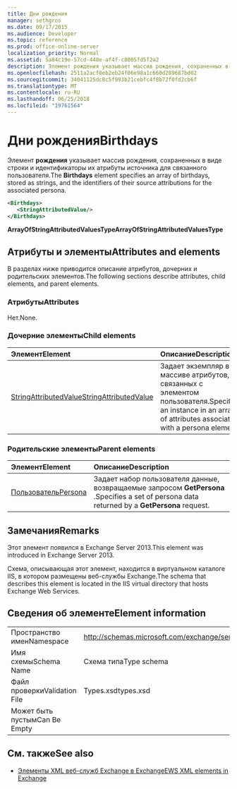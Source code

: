 ```yaml
---
title: Дни рождения
manager: sethgros
ms.date: 09/17/2015
ms.audience: Developer
ms.topic: reference
ms.prod: office-online-server
localization_priority: Normal
ms.assetid: 5a84c19e-57cd-448e-af4f-c8005fd5f2a2
description: Элемент рождения указывает массив рождения, сохраненных в виде строки и идентификаторы их атрибуты источника для связанного пользователя.
ms.openlocfilehash: 2511a2acf0eb2eb24f06e98a1c660d289687bd02
ms.sourcegitcommit: 34041125dc8c5f993b21cebfc4f8b72f0fd2cb6f
ms.translationtype: MT
ms.contentlocale: ru-RU
ms.lasthandoff: 06/25/2018
ms.locfileid: "19761564"
---
```

# <a name="birthdays"></a><span data-ttu-id="5b6bc-103">Дни рождения</span><span class="sxs-lookup"><span data-stu-id="5b6bc-103">Birthdays</span></span>

<span data-ttu-id="5b6bc-104">Элемент **рождения** указывает массив рождения, сохраненных в виде строки и идентификаторы их атрибуты источника для связанного пользователя.</span><span class="sxs-lookup"><span data-stu-id="5b6bc-104">The **Birthdays** element specifies an array of birthdays, stored as strings, and the identifiers of their source attributions for the associated persona.</span></span> 
  
```XML
<Birthdays>
   <StringAttributedValue/>
</Birthdays>
```

 <span data-ttu-id="5b6bc-105">**ArrayOfStringAttributedValuesType**</span><span class="sxs-lookup"><span data-stu-id="5b6bc-105">**ArrayOfStringAttributedValuesType**</span></span>
## <a name="attributes-and-elements"></a><span data-ttu-id="5b6bc-106">Атрибуты и элементы</span><span class="sxs-lookup"><span data-stu-id="5b6bc-106">Attributes and elements</span></span>

<span data-ttu-id="5b6bc-107">В разделах ниже приводится описание атрибутов, дочерних и родительских элементов.</span><span class="sxs-lookup"><span data-stu-id="5b6bc-107">The following sections describe attributes, child elements, and parent elements.</span></span>
  
### <a name="attributes"></a><span data-ttu-id="5b6bc-108">Атрибуты</span><span class="sxs-lookup"><span data-stu-id="5b6bc-108">Attributes</span></span>

<span data-ttu-id="5b6bc-109">Нет.</span><span class="sxs-lookup"><span data-stu-id="5b6bc-109">None.</span></span>
  
### <a name="child-elements"></a><span data-ttu-id="5b6bc-110">Дочерние элементы</span><span class="sxs-lookup"><span data-stu-id="5b6bc-110">Child elements</span></span>

|<span data-ttu-id="5b6bc-111">**Элемент**</span><span class="sxs-lookup"><span data-stu-id="5b6bc-111">**Element**</span></span>|<span data-ttu-id="5b6bc-112">**Описание**</span><span class="sxs-lookup"><span data-stu-id="5b6bc-112">**Description**</span></span>|
|:-----|:-----|
|[<span data-ttu-id="5b6bc-113">StringAttributedValue</span><span class="sxs-lookup"><span data-stu-id="5b6bc-113">StringAttributedValue</span></span>](stringattributedvalue.md) <br/> |<span data-ttu-id="5b6bc-114">Задает экземпляр в массиве атрибутов, связанных с элементом пользователя.</span><span class="sxs-lookup"><span data-stu-id="5b6bc-114">Specifies an instance in an array of attributes associated with a persona element.</span></span>  <br/> |
   
### <a name="parent-elements"></a><span data-ttu-id="5b6bc-115">Родительские элементы</span><span class="sxs-lookup"><span data-stu-id="5b6bc-115">Parent elements</span></span>

|<span data-ttu-id="5b6bc-116">**Элемент**</span><span class="sxs-lookup"><span data-stu-id="5b6bc-116">**Element**</span></span>|<span data-ttu-id="5b6bc-117">**Описание**</span><span class="sxs-lookup"><span data-stu-id="5b6bc-117">**Description**</span></span>|
|:-----|:-----|
|[<span data-ttu-id="5b6bc-118">Пользователь</span><span class="sxs-lookup"><span data-stu-id="5b6bc-118">Persona</span></span>](persona.md) <br/> |<span data-ttu-id="5b6bc-119">Задает набор пользователя данные, возвращаемые запросом **GetPersona** .</span><span class="sxs-lookup"><span data-stu-id="5b6bc-119">Specifies a set of persona data returned by a **GetPersona** request.</span></span>  <br/> |
   
## <a name="remarks"></a><span data-ttu-id="5b6bc-120">Замечания</span><span class="sxs-lookup"><span data-stu-id="5b6bc-120">Remarks</span></span>

<span data-ttu-id="5b6bc-121">Этот элемент появился в Exchange Server 2013.</span><span class="sxs-lookup"><span data-stu-id="5b6bc-121">This element was introduced in Exchange Server 2013.</span></span>
  
<span data-ttu-id="5b6bc-122">Схема, описывающая этот элемент, находится в виртуальном каталоге IIS, в котором размещены веб-службы Exchange.</span><span class="sxs-lookup"><span data-stu-id="5b6bc-122">The schema that describes this element is located in the IIS virtual directory that hosts Exchange Web Services.</span></span>
  
## <a name="element-information"></a><span data-ttu-id="5b6bc-123">Сведения об элементе</span><span class="sxs-lookup"><span data-stu-id="5b6bc-123">Element information</span></span>

|||
|:-----|:-----|
|<span data-ttu-id="5b6bc-124">Пространство имен</span><span class="sxs-lookup"><span data-stu-id="5b6bc-124">Namespace</span></span>  <br/> |http://schemas.microsoft.com/exchange/services/2006/types  <br/> |
|<span data-ttu-id="5b6bc-125">Имя схемы</span><span class="sxs-lookup"><span data-stu-id="5b6bc-125">Schema Name</span></span>  <br/> |<span data-ttu-id="5b6bc-126">Схема типа</span><span class="sxs-lookup"><span data-stu-id="5b6bc-126">Type schema</span></span>  <br/> |
|<span data-ttu-id="5b6bc-127">Файл проверки</span><span class="sxs-lookup"><span data-stu-id="5b6bc-127">Validation File</span></span>  <br/> |<span data-ttu-id="5b6bc-128">Types.xsd</span><span class="sxs-lookup"><span data-stu-id="5b6bc-128">types.xsd</span></span>  <br/> |
|<span data-ttu-id="5b6bc-129">Может быть пустым</span><span class="sxs-lookup"><span data-stu-id="5b6bc-129">Can Be Empty</span></span>  <br/> ||
   
## <a name="see-also"></a><span data-ttu-id="5b6bc-130">См. также</span><span class="sxs-lookup"><span data-stu-id="5b6bc-130">See also</span></span>



- [<span data-ttu-id="5b6bc-131">Элементы XML веб-служб Exchange в Exchange</span><span class="sxs-lookup"><span data-stu-id="5b6bc-131">EWS XML elements in Exchange</span></span>](ews-xml-elements-in-exchange.md)

